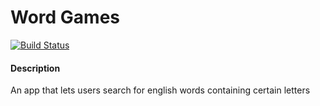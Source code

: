 # Word Games
[![Build Status](https://travis-ci.org/EduhG/Word_Games.svg?branch=master)](https://travis-ci.org/EduhG/Word_Games)

#### Description
An app that lets users search for english words containing certain letters
